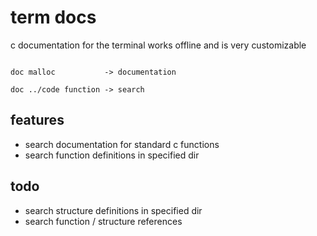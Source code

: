 
# term docs

c documentation for the terminal
works offline and is very customizable

```

doc malloc           -> documentation

doc ../code function -> search

```


## features
  - search documentation for standard c functions
  - search function definitions in specified dir

## todo 
  - search structure definitions in specified dir
  - search function / structure references


